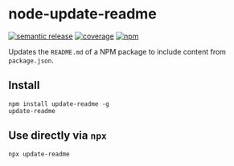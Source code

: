 # node-update-readme

[![semantic release](https://github.com/reggi/node-update-readme/workflows/semantic%20release/badge.svg)](https://github.com/reggi/node-update-readme/actions?query=workflow%3A%22semantic+release%22) [![coverage](https://github.com/reggi/node-update-readme/workflows/coverage/badge.svg)](https://reggi.github.io/node-update-readme/) [![npm](https://badge.fury.io/js/update-readme.svg)](https://www.npmjs.com/package/update-readme)

Updates the `README.md` of a NPM package to include content from `package.json`.

## Install

```
npm install update-readme -g
update-readme
```

## Use directly via `npx`

```
npx update-readme
```

<!-- anything below this line will be safe from template removal -->